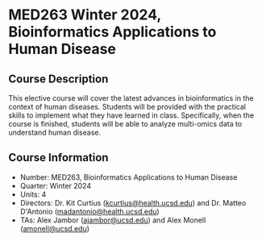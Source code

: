 # MED263 Winter 2024, Bioinformatics Applications to Human Disease

## Course Description
This elective course will cover the latest advances in bioinformatics in the context of human diseases. Students will be provided with the practical skills to implement what they have learned in class. Specifically, when the course is finished, students will be able to analyze multi-omics data to understand human disease.


## Course Information
* Number: MED263, Bioinformatics Applications to Human Disease
* Quarter: Winter 2024
* Units: 4
* Directors: Dr. Kit Curtius (kcurtius@health.ucsd.edu) and Dr. Matteo D'Antonio (madantonio@health.ucsd.edu)
* TAs: Alex Jambor (ajambor@ucsd.edu) and Alex Monell (amonell@ucsd.edu)
